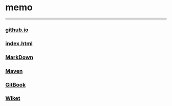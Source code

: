 # memo
***
### [github.io](https://TashiroMercy.github.io)

### [index.html](http://tashiromercy.github.io/_book/)

### [MarkDown](docs/MarkDown/MarkDown.md)

### [Maven](docs/Maven/Maven.md)

### [GitBook](docs/GitBook/GitBook.md)

### [Wiket](docs/Wicket/Wicket.md)